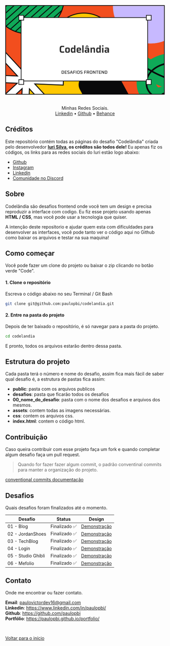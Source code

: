 <div id="top" align="center">

<div align="center">
  <img src="./public/capa_codelandia.svg" alt="logo">
</div>

<br>

Minhas Redes Sociais. <br>
<a href="https://www.linkedin.com/in/paulopbi/" target="_blank">Linkedin</a> •
<a href="https://github.com/paulopbi" target="_blank">Github</a> •
<a href="https://www.behance.net/paulopbi" target="_blank">Behance</a>

</div>

## Créditos

Este repositório contém todas as páginas do desafio "Codelândia" criada pelo desenvolvedor **[Iuri Silva](https://www.instagram.com/iuricode/), os créditos são todos dele!** Eu apenas fiz os códigos, os links para as redes sociais do Iuri estão logo abaixo: <br>

- [Github](https://github.com/iuricode)
- [Instagram](https://www.instagram.com/iuricode/)
- [Linkedin](https://www.linkedin.com/in/iuricode)
- [Comunidade no Discord](https://discord.com/invite/QevDJqCzaY)

## Sobre

Codelândia são desafios frontend onde você tem um design e precisa reproduzir a interface com codigo. Eu fiz esse projeto usando apenas **HTML / CSS**, mas você pode usar a tecnologia que quiser.

A intenção deste repositorio e ajudar quem esta com dificuldades para desenvolver as interfaces, você pode tanto ver o código aqui no Github como baixar os arquivos e testar na sua maquina!

## Como começar

Você pode fazer um clone do projeto ou baixar o zip clicando no botão verde "Code".

#### 1. Clone o repositório

Escreva o código abaixo no seu Terminal / Git Bash

```bash
git clone git@github.com:paulopbi/codelandia.git
```

#### 2. Entre na pasta do projeto

Depois de ter baixado o repositório, é só navegar para a pasta do projeto.

```bash
cd codelandia
```

E pronto, todos os arquivos estarão dentro dessa pasta.

## Estrutura do projeto

Cada pasta terá o número e nome do desafio, assim fica mais fácil de saber qual desafio é, a estrutura de pastas fica assim:

- **public**: pasta com os arquivos publicos
- **desafios**: pasta que ficarão todos os desafios
- **00_nome_do_desafio**: pasta com o nome dos desafios e arquivos dos mesmos.
- **assets**: contem todas as imagens necessárias.
- **css**: contem os arquivos css.
- **index.html**: contem o código html.

## Contribuição

Caso queira contribuir com esse projeto faça um fork e quando completar algum desafio faça um pull request.

> Quando for fazer fazer algum commit, o padrão conventinal commits para manter a organização do projeto.

[conventional commits documentação](https://www.conventionalcommits.org/en/v1.0.0/)

## Desafios

Quais desafios foram finalizados até o momento.

| Desafio            | Status        | Design                                           |
| ------------------ | ------------- | ------------------------------------------------ |
| 01 - Blog          | Finalizado ✅ | [Demonstração](./public/design/Blog.jpg)         |
| 02 - JordanShoes   | Finalizado ✅ | [Demonstração](./public/design/JordanShoes.jpg)  |
| 03 - TechBlog      | Finalizado ✅ | [Demonstração](./public/design/TechBlog.jpg)     |
| 04 - Login         | Finalizado ✅ | [Demonstração](./public/design/Login.jpg)        |
| 05 - Studio Ghibli | Finalizado ✅ | [Demonstração](./public/design/StudioGhibli.jpg) |
| 06 - Mefolio       | Finalizado ✅ | [Demonstração](./public/design/Mefolio.jpg)      |

## Contato

Onde me encontrar ou fazer contato.

**Email**: paulovictordev16@gmail.com <br>
**Linkedin**: https://www.linkedin.com/in/paulopbi/ <br>
**Github**: https://github.com/paulopbi <br>
**Portfólio**: https://paulopbi.github.io/portfolio/ <br>

<br>

<a href="#top">Voltar para o início</a>
